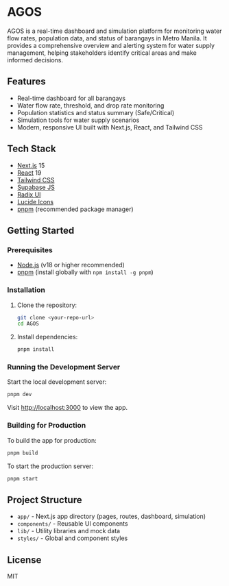 # AGOS

AGOS is a real-time dashboard and simulation platform for monitoring water flow rates, population data, and status of barangays in Metro Manila. It provides a comprehensive overview and alerting system for water supply management, helping stakeholders identify critical areas and make informed decisions.

## Features
- Real-time dashboard for all barangays
- Water flow rate, threshold, and drop rate monitoring
- Population statistics and status summary (Safe/Critical)
- Simulation tools for water supply scenarios
- Modern, responsive UI built with Next.js, React, and Tailwind CSS

## Tech Stack
- [Next.js](https://nextjs.org/) 15
- [React](https://react.dev/) 19
- [Tailwind CSS](https://tailwindcss.com/)
- [Supabase JS](https://supabase.com/)
- [Radix UI](https://www.radix-ui.com/)
- [Lucide Icons](https://lucide.dev/)
- [pnpm](https://pnpm.io/) (recommended package manager)

## Getting Started

### Prerequisites
- [Node.js](https://nodejs.org/) (v18 or higher recommended)
- [pnpm](https://pnpm.io/) (install globally with `npm install -g pnpm`)

### Installation
1. Clone the repository:
   ```bash
   git clone <your-repo-url>
   cd AGOS
   ```
2. Install dependencies:
   ```bash
   pnpm install
   ```

### Running the Development Server
Start the local development server:
```bash
pnpm dev
```
Visit [http://localhost:3000](http://localhost:3000) to view the app.

### Building for Production
To build the app for production:
```bash
pnpm build
```
To start the production server:
```bash
pnpm start
```

## Project Structure
- `app/` - Next.js app directory (pages, routes, dashboard, simulation)
- `components/` - Reusable UI components
- `lib/` - Utility libraries and mock data
- `styles/` - Global and component styles

## License
MIT 
